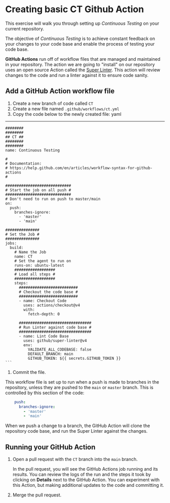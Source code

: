 # Creating basic CT Github Action

This exercise will walk you through setting up *Continuous Testing* on your current repository.

The objective of *Continuous Testing* is to achieve constant feedback on your changes to your code base and enable the process of testing your code base.

**GitHub Actions** run off of workflow files that are managed and maintained in your repository. The action we are going to "install" on our repository uses an open source Action called the [Super Linter](https://github.com/github/super-linter). This action will review changes to the code and run a linter against it to ensure code sanity.

## Add a GitHub Action workflow file

1. Create a new branch of code called `CT`
1. Create a new file named `.github/workflows/ct.yml`
1. Copy the code below to the newly created file:
yaml
---
    ########
    ########
    ## CT ##
    ########
    ########
    name: Continuous Testing

    #
    # Documentation:
    # https://help.github.com/en/articles/workflow-syntax-for-github-actions
    #

    #############################
    # Start the job on all push #
    #############################
    # Don't need to run on push to master/main
    on:
      push:
        branches-ignore:
          - 'master'
          - 'main'

    ###############
    # Set the Job #
    ###############
    jobs:
      build:
        # Name the Job
        name: CT
        # Set the agent to run on
        runs-on: ubuntu-latest
        ##################
        # Load all steps #
        ##################
        steps:
          ##########################
          # Checkout the code base #
          ##########################
          - name: Checkout Code
            uses: actions/checkout@v4
            with:
              fetch-depth: 0

          ################################
          # Run Linter against code base #
          ################################
          - name: Lint Code Base
            uses: github/super-linter@v4
            env:
              VALIDATE_ALL_CODEBASE: false
              DEFAULT_BRANCH: main
              GITHUB_TOKEN: ${{ secrets.GITHUB_TOKEN }}
    ```

1. Commit the file.

This workflow file is set up to run when a push is made to branches in the repository, unless they are pushed to the `main` or `master` branch. This is controlled by this section of the code:

```yaml
    push:
      branches-ignore:
        - 'master'
        - 'main'
```

When we push a change to a branch, the GitHub Action will clone the repository code base, and run the Super Linter against the changes.

## Running your GitHub Action

1. Open a pull request with the `CT` branch into the `main` branch.

    In the pull request, you will see the GitHub Actions job running and its results. You can review the logs of the run and the steps it took by clicking on **Details** next to the GitHub Action. You can experiment with this Action, but making additional updates to the code and committing it.

1. Merge the pull request.
